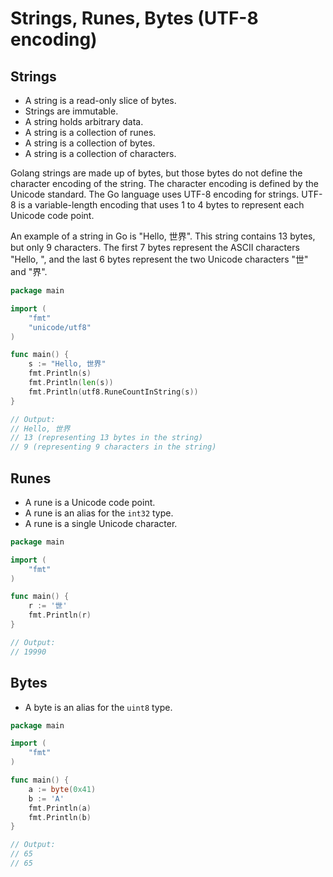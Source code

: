 # Strings, Runes, Bytes (UTF-8 encoding)

## Strings
- A string is a read-only slice of bytes.
- Strings are immutable.
- A string holds arbitrary data.
- A string is a collection of runes.
- A string is a collection of bytes.
- A string is a collection of characters.

Golang strings are made up of bytes, but those bytes do not define the character encoding of the string. The character encoding is defined by the Unicode standard. The Go language uses UTF-8 encoding for strings. UTF-8 is a variable-length encoding that uses 1 to 4 bytes to represent each Unicode code point.

An example of a string in Go is "Hello, 世界". This string contains 13 bytes, but only 9 characters. The first 7 bytes represent the ASCII characters "Hello, ", and the last 6 bytes represent the two Unicode characters "世" and "界".

```go
package main

import (
	"fmt"
	"unicode/utf8"
)

func main() {
    s := "Hello, 世界"
    fmt.Println(s)
    fmt.Println(len(s))
    fmt.Println(utf8.RuneCountInString(s))
}

// Output:
// Hello, 世界
// 13 (representing 13 bytes in the string)
// 9 (representing 9 characters in the string)
```

## Runes
- A rune is a Unicode code point.
- A rune is an alias for the `int32` type.
- A rune is a single Unicode character.

```go
package main

import (
    "fmt"
)

func main() {
    r := '世'
    fmt.Println(r)
}

// Output:
// 19990
```

## Bytes
- A byte is an alias for the `uint8` type.

```go
package main

import (
    "fmt"
)

func main() {
    a := byte(0x41)
    b := 'A'
    fmt.Println(a)
    fmt.Println(b)
}

// Output:
// 65
// 65
```
